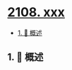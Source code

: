 # [2108. xxx](https://github.com/Tdahuyou/TNotes.leetcode/tree/main/notes/2108.%20xxx)

<!-- region:toc -->

- [1. 📝 概述](#1--概述)

<!-- endregion:toc -->

## 1. 📝 概述
